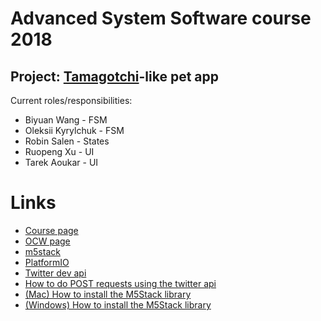 # Advanced System Software course 2018

## Project: [Tamagotchi](https://en.wikipedia.org/wiki/Tamagotchi)-like pet app

Current roles/responsibilities:

- Biyuan Wang - FSM
- Oleksii Kyrylchuk - FSM
- Robin Salen - States
- Ruopeng Xu - UI
- Tarek Aoukar - UI

# Links

* [Course page](https://titech-aos.github.io)
* [OCW page](http://www.ocw.titech.ac.jp/index.php?module=General&action=T0300&GakubuCD=4&GakkaCD=342323&KeiCD=23&course=23&KougiCD=201804862&Nendo=2018&lang=EN&vid=03)
* [m5stack](http://m5stack.com/)
* [PlatformIO](https://platformio.org/)
* [Twitter dev api](https://developer.twitter.com/en/use-cases/publish-and-curate)
* [How to do POST requests using the twitter api](https://developer.twitter.com/en/docs/tweets/post-and-engage/api-reference/post-statuses-update)
* [(Mac) How to install the M5Stack library](https://m5stack.readthedocs.io/en/latest/get-started/m5stack_core_get_started_Arduino_MacOS.html)
* [(Windows) How to install the M5Stack library](https://m5stack.readthedocs.io/en/latest/get-started/m5stack_core_get_started_Arduino_Windows.html)
